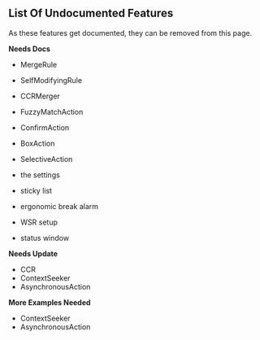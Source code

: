 ## List Of Undocumented Features

As these features get documented, they can be removed from this page.

**Needs Docs**

* MergeRule
* SelfModifyingRule
* CCRMerger

* FuzzyMatchAction
* ConfirmAction
* BoxAction
* SelectiveAction

* the settings
* sticky list
* ergonomic break alarm
* WSR setup
* status window

**Needs Update**

* CCR
* ContextSeeker
* AsynchronousAction

**More Examples Needed**

* ContextSeeker
* AsynchronousAction